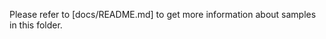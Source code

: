 Please refer to [docs/README.md] to get more information about samples in this folder.


[../../docs/README.md]: ../../docs/README.md